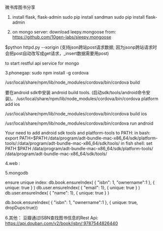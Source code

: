 微书库图书分享

1. install flask, flask-admin
sudo pip install sandman
sudo pip install flask-admin

2. on mongo server:
download leepy.mongoose from: https://github.com/10gen-labs/sleepy.mongoose

$python httpd.py --xorigin
(支持json跨站post请求数据; 因为jsonp跨站请求时会把post自动改写成get请求，_insert数据需要用post)

to start restful api service for mongo

3.phonegap:
sudo npm install -g cordova

/usr/local/share/npm/lib/node_modules/cordova/bin/cordova build

要在android sdk中安装 android build tools. (启动sdk/tools/android命令安装)。
/usr/local/share/npm/lib/node_modules/cordova/bin/cordova platform add ios

/usr/local/share/npm/lib/node_modules/cordova/bin/cordova build ios

/usr/local/share/npm/lib/node_modules/cordova/bin/cordova run android

Your need to add android sdk tools and platform-tools to PATH:
in bash:
export PATH=$PATH:/data/program/adt-bundle-mac-x86_64/sdk/platform-tools/:/data/program/adt-bundle-mac-x86_64/sdk/tools/
in fish shell:
set PATH $PATH /data/program/adt-bundle-mac-x86_64/sdk/platform-tools/ /data/program/adt-bundle-mac-x86_64/sdk/tools/

4.web :


5.mongodb

ensure unique index:
db.book.ensureIndex( { "isbn": 1, "ownername":1 }, { unique: true } )
db.user.ensureIndex( { "email": 1}, { unique: true } )
db.user.ensureIndex( { "name": 1}, { unique: true } )

db.book.ensureIndex( { "isbn": 1, "ownername":1 }, { unique: true, dropDups:true})

6.其他：
豆瓣通过ISBN查找图书信息的Rest Api:
https://api.douban.com/v2/book/isbn/:9787544826440